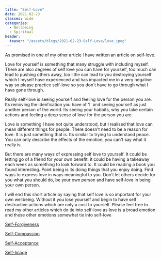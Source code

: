 ```yaml
---
title: "Self-Love"
date: 2021-02-23
classes: wide
categories:
  - Wellbeing
  - Spiritual 
header:
  teaser: "/assets/blogs/2021-02-23-Self-Love/love.jpeg"
---
```


As promised in one of my other article I have written an article on self-love. 

Love for yourself is something that many struggle with including myself. There are also degrees of self love you can have for yourself, too much can lead to pushing others away, too little can lead to you destroying yourself which I myself have experienced and has impacted me in a very negative way so please practice self-love so you don't have to go through what I have gone through.

Really self-love is seeing yourself and feeling love for the person you are. Its removing the idenfication you have of 'I' and seeing yourself as just another person of the world. Its seeing your habbits, why you take certain actions and feeling a deep sense of love for the person you are. 

Love is something I have not quite understood, but I realised that love can mean different things for people. There doesn't need to be a reason for love. It is just something that is. Its similar to trying to understand peace. You can only describe the effects of the emotion, you can't say what it really is.

But there are many ways of expressing self love to yourself. It could be letting go of a friend for your own benefit, it could be having a takeaway each week as something to look forward to. It could be reading a book you found interesting. Point being is its doing things that you enjoy doing. Find ways to express love in ways meaningful to you. Don't let others decide for you what you should do, be your own person and have self-love in being your own person.

I will end this short article by saying that self love is so important for your own wellbeing. Without it you lose yourself and begin to have self destructive actions which are only a cost to yourself. Please feel free to read my other articles which do tie into self-love as love is a broad emotion and these other emotions somewhat tie into self-love

[Self-Forgiveness](https://lovehumanity.gitlab.io/wellbeing/spiritual/Self-Forgiveness/)

[Self-Compassion](https://lovehumanity.gitlab.io/wellbeing/spiritual/Self-Compassion/)

[Self-Acceptance](https://lovehumanity.gitlab.io/wellbeing/spiritual/Self-Acceptance/)

[Self-Image](https://lovehumanity.gitlab.io/wellbeing/spiritual/Self-Image/)

